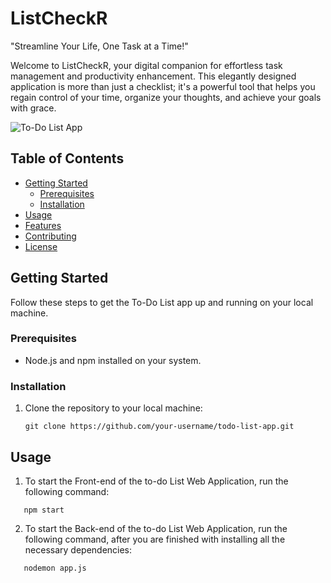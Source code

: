 # ListCheckR

"Streamline Your Life, One Task at a Time!"

Welcome to ListCheckR, your digital companion for effortless task management and productivity enhancement. This elegantly designed application is more than just a checklist; it's a powerful tool that helps you regain control of your time, organize your thoughts, and achieve your goals with grace.

![To-Do List App](app-screenshot.png)

## Table of Contents

- [Getting Started](#getting-started)
  - [Prerequisites](#prerequisites)
  - [Installation](#installation)
- [Usage](#usage)
- [Features](#features)
- [Contributing](#contributing)
- [License](#license)

## Getting Started

Follow these steps to get the To-Do List app up and running on your local machine.

### Prerequisites

- Node.js and npm installed on your system.

### Installation

1. Clone the repository to your local machine:

   ```shell
   git clone https://github.com/your-username/todo-list-app.git

## Usage
1. To start the Front-end of the to-do List Web Application, run the following command:
```shell
   npm start
```

2. To start the Back-end of the to-do List Web Application, run the following command, after you are finished with installing all the necessary dependencies:
```shell
   nodemon app.js
```

